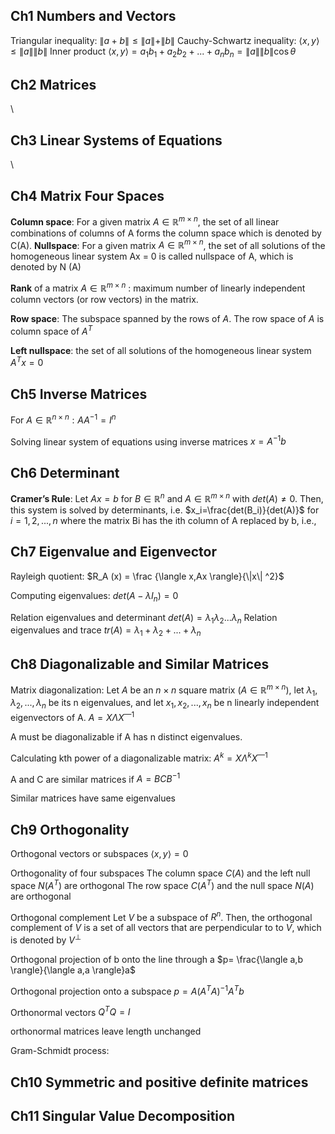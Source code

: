 ## Ch1 Numbers and Vectors
Triangular inequality:
$\|a+b\| ≤ \|a\|+\|b\|$
Cauchy-Schwartz inequality:
$\langle x,y \rangle ≤ \|a\| \|b\|$
Inner product
$\langle x,y \rangle = a_1b_1 + a_2b_2 +. . . + a_nb_n = \|a\|\|b\|\cos \theta$

## Ch2 Matrices
\\
## Ch3 Linear Systems of Equations
\\
## Ch4 Matrix Four Spaces
**Column space**: For a given matrix $A \in \mathbb{R}^{m\times n}$, the set of all linear combinations of columns of A forms the column space which is denoted by C(A).
**Nullspace**: For a given matrix $A \in \mathbb{R}^{m\times n}$, the set of all solutions of the homogeneous linear system Ax = 0 is called nullspace of A, which is denoted by N (A)

**Rank** of a matrix $A \in \mathbb{R}^{m\times n}$ : maximum number of linearly independent column vectors (or row vectors) in the matrix.

**Row space**: The subspace spanned by the rows of $A$. The row space of $A$ is column space of $A^T$

**Left nullspace**: the set of all solutions of the homogeneous linear system $A^T x = 0$

## Ch5 Inverse Matrices
For $A \in \mathbb{R}^{n\times n}:  AA^{-1}=I^n$

Solving linear system of equations using inverse matrices
$x = A^{-1}b$

## Ch6 Determinant
**Cramer’s Rule**:
Let $Ax= b$ for $B \in \mathbb{R}^{n}$ and $A \in \mathbb{R}^{m\times n}$ with $det(A) ≠ 0$. Then, this system is solved by determinants, i.e.
$x_i=\frac{det(B_i)}{det(A)}$ for $i = 1,2,...,n$
where the matrix Bi has the ith column of A replaced by b, i.e.,

## Ch7 Eigenvalue and Eigenvector
Rayleigh quotient:
$R_A (x) = \frac {\langle x,Ax \rangle}{\|x\| ^2}$

Computing eigenvalues:
$det(A - \lambda I_n) = 0$

Relation eigenvalues and determinant
$det(A) = \lambda _1  \lambda _2 ...  \lambda _n$
Relation eigenvalues and trace
$tr(A) = \lambda _1 + \lambda _2 + ... + \lambda _n$
## Ch8 Diagonalizable and Similar Matrices
Matrix diagonalization:
Let $A$ be an $n \times n$ square matrix ($A \in \mathbb{R}^{m\times n}$), let $\lambda _1,  \lambda _2, ...,  \lambda _n$ be its n eigenvalues, and let $x_1, x_2, . . . , x_n$ be n linearly independent eigenvectors of A.
$A = X \Lambda X^{—1}$

A must be diagonalizable if A has n distinct eigenvalues.

Calculating kth power of a diagonalizable matrix:
$A^k = X \Lambda ^k X^{—1}$

A and C are similar matrices if $A = BCB^{-1}$

Similar matrices have same eigenvalues
## Ch9 Orthogonality
Orthogonal vectors or subspaces
$\langle x,y \rangle = 0$

Orthogonality of four subspaces
The column space $C(A)$ and the left null space $N (A^T)$ are orthogonal
The row space $C(A^T )$ and the null space $N (A)$ are orthogonal

Orthogonal complement
Let $V$ be a subspace of $R^n$. Then, the orthogonal complement of $V$ is a set of all vectors that are perpendicular to to $V$, which is denoted by $V^{\bot}$

Orthogonal projection of b onto the line through a
$p= \frac{\langle a,b \rangle}{\langle a,a \rangle}a$

Orthogonal projection onto a subspace
$p= A(A^TA)^{-1}A^T b$

Orthonormal vectors
$Q^T Q= I$

orthonormal matrices leave length unchanged

Gram-Schmidt process:

## Ch10 Symmetric and positive definite matrices

## Ch11 Singular Value Decomposition